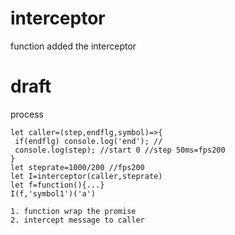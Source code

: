 # interceptor
function added the interceptor

# draft
process
```
let caller=(step,endflg,symbol)=>{
 if(endflg) console.log('end'); //
 console.log(step); //start 0 //step 50ms=fps200
}
let steprate=1000/200 //fps200
let I=interceptor(caller,steprate)
let f=function(){...}
I(f,'symbol1')('a')

1. function wrap the promise
2. intercept message to caller
```
